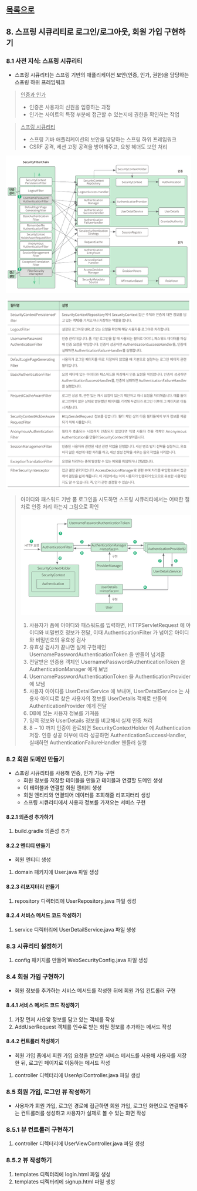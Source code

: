 ## [목록으로](README.md)

## 8. 스프링 시큐리티로 로그인/로그아웃, 회원 가입 구현하기

### 8.1 사전 지식: 스프링 시큐리티

* 스프링 시큐리티는 스프링 기반의 애플리케이션 보안(인증, 인가, 권한)을 담당하는 스프링 하위 프레임워크

> <u>인증과 인가</u>
> * 인증은 사용자의 신원을 입증하는 과정
> * 인가는 사이트의 특정 부분에 접근할 수 있는지에 권한을 확인하는 작업

> <u>스프링 시큐리티</u>
> * 스프링 기바 애플리케이션의 보안을 담당하는 스프링 하위 프레임워크
> * CSRF 공격, 세션 고정 공격을 방어해주고, 요청 헤더도 보안 처리

![img.png](img.png)

![img_1.png](img_1.png)

> 아이디와 패스워드 기반 폼 로그인을 시도하면 스프링 시큐리티에서는 어떠한 절차로 인증 처리 하는지 그림으로 확인
> 
> ![img_2.png](img_2.png)
> 
> 1. 사용자가 폼에 아이디와 패스워드를 입력하면, HTTPServletRequest 에 아이디와 비밀번호 정보가 전달, 이때  AuthenticationFilter 가 넘어온 아이디와 비밀번호의 유효성 검사
> 2. 유효성 검사가 끝나면 실제 구현체인 UsernamePasswordAuthenticationToken 을 만들어 넘겨줌
> 3. 전달받은 인증용 객체인 UsernamePasswordAuthenticationToken 을 AuthenticationManager 에게 보냄
> 4. UsernamePasswordAuthenticationToken 을 AuthenticationProvider 에 보냄
> 5. 사용자 아이디를 UserDetailService 에 보내며, UserDetailService 는 사용자 아이디로 찾은 사용자의 정보를 UserDetails 객체로 만들어 AuthenticationProvider 에게 전달
> 6. DB에 있는 사용자 정보를 가져옴
> 7. 입력 정보와 UserDetails 정보를 비교해서 실제 인증 처리
> 8. 8 ~ 10 까지 인증이 완료되면 SecurityContextHolder 에 Authentication 저장. 인증 성공 여부에 따라 성공하면 AuthenticationSuccessHandler, 실패하면 AuthenticationFailureHandler 핸들러 실행

### 8.2 회원 도메인 만들기

* 스프링 시큐리티를 사용해 인증, 인가 기능 구현
  * 회원 정보를 저장할 테이블을 만들고 테이블과 연결할 도메인 생성
  * 이 테이블과 연결할 회원 엔티티 생성
  * 회원 엔티티와 연결되어 데이터를 조회해줄 리포지터리 생성
  * 스프링 시큐리티에서 사용자 정보를 가져오는 서비스 구현
  
#### 8.2.1 의존성 추가하기

1. build.gradle 의존성 추가

#### 8.2.2 엔티티 만들기

* 회원 엔티티 생성

1. domain 패키지에 User.java 파일 생성

#### 8.2.3 리포지터리 만들기

1. repository 디렉터리에 UserRepository.java 파일 생성

#### 8.2.4 서비스 메서드 코드 작성하기

1. service 디렉터리에 UserDetailService.java 파일 생성

### 8.3 시큐리티 설정하기

1. config 패키지를 만들어 WebSecurityConfig.java 파일 생성

### 8.4 회원 가입 구현하기

* 회원 정보를 추가하는 서비스 메서드를 작성한 뒤에 회원 가입 컨트롤러 구현

#### 8.4.1 서비스 메서드 코드 작성하기

1. 가장 먼저 사요앚 정보를 담고 있는 객체를 작성
2. AddUserRequest 객체를 인수로 받는 회원 정보를 추가하는 메서드 작성

#### 8.4.2 컨트롤러 작성하기

* 회원 가입 폼에서 회원 가입 요청을 받으면 서비스 메서드를 사용해 사용자를 저장한 뒤, 로그인 페이지로 이동하는 메서드 작성

1. controller 디렉터리에 UserApiController.java 파일 생성

### 8.5 회원 가입, 로그인 뷰 작성하기

* 사용자가 회원 가입, 로그인 경로에 접근하면 회원 가입, 로그인 화면으로 연결해주는 컨트롤러를 생성하고 사용자가 실제로 볼 수 있는 화면 작성

### 8.5.1 뷰 컨트롤러 구현하기

1. controller 디렉터리에 UserViewController.java 파일 생성

### 8.5.2 뷰 작성하기

1. templates 디렉터리에 login.html 파일 생성
2. templates 디렉터리에 signup.html 파일 생성